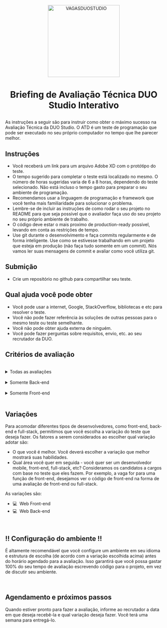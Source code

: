 <p align="center">
  <img src="https://avatars.githubusercontent.com/u/83074461?s=400&u=367a47fdd3776558ed199f18f4d8ac53dcf163b3&v=4" alt="VAGASDUOSTUDIO" width="230" />
</p>

<h1>
<p align="center">
Briefing de Avaliação Técnica DUO Studio Interativo
</p>
</h1>

As instruções a seguir são para instruir como obter o máximo sucesso na Avaliação Técnica da DUO Studio. O ATD é um teste de programação que pode ser executado no seu próprio computador no tempo que lhe parecer melhor.

## Instruções

- Você receberá um link para um arquivo Adobe XD com o protótipo do teste.
- O tempo sugerido para completar o teste está localizado no mesmo. O número de horas sugeridas varia de 6 a 8 horas, dependendo do teste selecionado. Não está incluso o tempo gasto para preparar o seu ambiente de programação.
- Recomendamos usar a linguagem de programação e framework que você tenha mais familiaridade para solucionar o problema.
- Lembre-se de incluir as instruções de como rodar o seu projeto no README para que seja possível que o avaliador faça uso do seu projeto no seu próprio ambiente de trabalho.
- O código deve estar o mais proximo de production-ready possível, levando em conta as restrições de tempo.
- Use git durante o desenvolvimento e faça commits regularmente e de forma inteligente. Use como se estivesse trabalhando em um projeto que esteja em produção (não faça tudo somente em um commit). Nós vamos ler suas mensagens de commit e avaliar como você utiliza git.

## Submição

- Crie um repositório no github para compartilhar seu teste.

## Qual ajuda você pode obter

- Você pode usar a internet, Google, StackOverflow, bibliotecas e etc para resolver o teste.
- Você não pode fazer referência às soluções de outras pessoas para o mesmo teste ou teste semelhante.
- Você não pode obter ajuda externa de ninguém.
- Você pode fazer perguntas sobre requisitos, envio, etc. ao seu recrutador da DUO.

## Critérios de avaliação

<br/>
<details>
  <summary>Todas as avaliações</summary>
  
  - ### Cumprindo requisitos
    - Caminho feliz: garante sua execução e vai que funcionará no seu fluxo de exceção. 
      > No contexto de software ou modelagem de informações, um caminho feliz é um cenário padrão sem condições excepcionais ou de erro.
    - Prever corner cases: ocorre fora dos parâmetros operacionais normais, especificamente quando várias variáveis ​​ou condições ambientais estão simultaneamente em níveis extremos, mesmo que cada parâmetro esteja dentro da faixa especificada para esse parâmetro.
  - ### Escolhas de arquitetura
    - Estruturação de endpoints da API (métodos, paths, parâmetros)
    - Design patterns (service layers, repositories, mediators, builders, etc)
    - Organização de Módulos/pastas
    - Tecnologias (frameworks, libraries, database)
    - Gargalos de escalabilidade
  - ### Limpeza do código
    - Consistência geral de patterns (nomeclatura, organização)
    - Presença de práticas de 'código limpo'
    - 'Cheiro de código' (aninhamento de instrução condicional, valores fixos codificados, duplicação, complexidade de métodos, retornos inconsistentes, etc.)
    - Nomenclatura de variáveis ​​e métodos (legibilidade)
  - ### Uso das melhores práticas
    - Organização do projeto
    - Gerenciamento de dependências
    - Recomendações do framework e uso de recursos integrados
    - Gerenciamento de configurações
    - Controle de versão (git commits, mensagens)
  - ### Qualidade do conteúdo escrito (comentários de código, README)
    - Seções obrigatórias no README de acordo com a descrição do projeto
    - Instruções claras para executar o projeto
    - Documentação de Endpoints

</details>
<br/>
<details>
  <summary>Somente Back-end</summary>
  
  - ### Eficiência das consultas ao banco de dados
    - Uso de ORM
    - Estratégia de paginação
    - Cláusulas de junção SQL
    - Higienização de entrada do usuário
  - ### Testes unitários _(não obrigatório)_
    - Cobertura
    - Tipos escolhidos
    - Organização de suítes
    - Cenários e afirmações escolhidos
</details>
<br/>
<details>
  <summary>Somente Front-end</summary>
  
  - ### UX
    - UX deve ser razoavelmente bom
    - Cores, estilo, tipografia, etc não são importantes, desde que a aplicação seja utilizável
  - ### Testes unitários _(não obrigatório)_
    - Cobertura
    - Tipos escolhidos
    - Organização de suítes
    - Cenários e afirmações escolhidos
</details>

<br/>

## Variações

Para acomodar diferentes tipos de desenvolvedores, como front-end, back-end e full-stack, permitimos que você escolha a variação do teste que deseja fazer. Os fatores a serem considerados ao escolher qual variação adotar são:

- O que você é melhor. Você deverá escolher a variação que melhor mostrará suas habilidades.
- Qual área você quer em seguida - você quer ser um desenvolvedor mobile, front-end, full-stack, etc? Consideramos os candidatos a cargos com base no teste que eles fazem. Por exemplo, a vaga for para uma função de front-end, desejamos ver o código de front-end na forma de uma avaliação de front-end ou full-stack.

As variações são:

- 💻  Web Front-end
- 💻  Web Back-end

<br/>

## **‼** Configuração do ambiente **‼**

É altamente recomendável que você configure um ambiente em seu idioma e estrutura de escolha (de acordo com a variação escolhida acima) antes do horário agendado para a avaliação. Isso garantirá que você possa gastar 100% do seu tempo de avaliação escrevendo código para o projeto, em vez de discutir seu ambiente.

<br/>

## Agendamento e próximos passos

Quando estiver pronto para fazer a avaliação, informe ao recrutador a data em que deseja recebê-la e qual variação deseja fazer. Você terá uma semana para entregá-lo.
